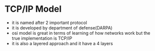 # TCP/IP Model

- it is named after 2 important protocol
- it is developed by department of defense(DARPA)
- osi model is great in terms of learning of how networks work but the true implementation is TCP/IP
- it is also a layered approach and it have a 4 layers

